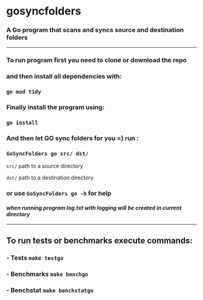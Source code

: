 # gosyncfolders
### A Go program that scans and syncs source and destination folders

----------------
### To run program first you need to clone or download the repo
### and then install all dependencies with:
### `go mod tidy`
### Finally install the program using:
### `go install `
### And then let GO sync folders for you =) run :
### `GoSyncFolders go src/ dst/`
`src/` path to a source directory

`dst/` path to a destination directory

### or use  `GoSyncFolders go -h` for help


#### _when running program log.txt with logging will be created in current directory_

------------------------
## To run tests or benchmarks execute commands:
### - Tests `make testgo`
### - Benchmarks `make benchgo`
### - Benchstat `make benchstatgo`
